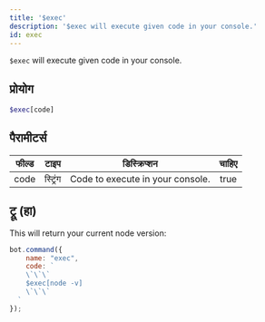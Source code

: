 ```yaml
---
title: '$exec'
description: '$exec will execute given code in your console.'
id: exec
---
```


`$exec` will execute given code in your console.

## प्रोयोग

```php
$exec[code]
```

## पैरामीटर्स

| फील्ड | टाइप     | डिस्क्रिप्शन                     | चाहिए |
| ----- | -------- | -------------------------------- |:-----:|
| code  | स्ट्रिंग | Code to execute in your console. | true  |

## ट्रू (हा)

This will return your current node version:

```javascript
bot.command({
    name: "exec",
    code: `
    \`\`\`
    $exec[node -v]
    \`\`\`
  `
});
```